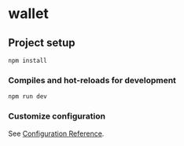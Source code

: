 # wallet

## Project setup
```
npm install
```

### Compiles and hot-reloads for development
```
npm run dev
```



### Customize configuration
See [Configuration Reference](https://cli.vuejs.org/config/).
